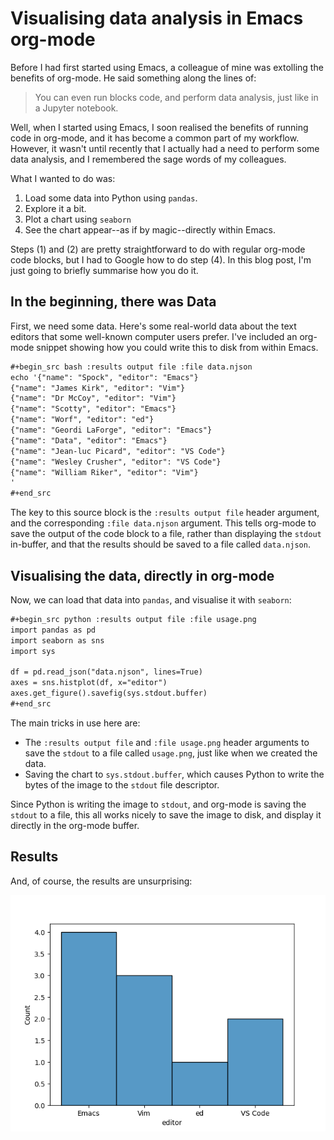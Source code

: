 # Visualising data analysis in Emacs org-mode
Before I had first started using Emacs, a colleague of mine was extolling the benefits of org-mode. He said something along the lines of:

> You can even run blocks code, and perform data analysis, just like in a Jupyter notebook.

Well, when I started using Emacs, I soon realised the benefits of running code in org-mode, and it has become a common part of my workflow. However, it wasn't until recently that I actually had a need to perform some data analysis, and I remembered the sage words of my colleagues.

What I wanted to do was:

1. Load some data into Python using `pandas`.
2. Explore it a bit.
3. Plot a chart using `seaborn`
4. See the chart appear--as if by magic--directly within Emacs.

Steps (1) and (2) are pretty straightforward to do with regular org-mode code blocks, but I had to Google how to do step (4). In this blog post, I'm just going to briefly summarise how you do it.

## In the beginning, there was Data
First, we need some data. Here's some real-world data about the text editors that some well-known computer users prefer. I've included an org-mode snippet showing how you could write this to disk from within Emacs.

```org
#+begin_src bash :results output file :file data.njson
echo '{"name": "Spock", "editor": "Emacs"}
{"name": "James Kirk", "editor": "Vim"}
{"name": "Dr McCoy", "editor": "Vim"}
{"name": "Scotty", "editor": "Emacs"}
{"name": "Worf", "editor": "ed"}
{"name": "Geordi LaForge", "editor": "Emacs"}
{"name": "Data", "editor": "Emacs"}
{"name": "Jean-luc Picard", "editor": "VS Code"}
{"name": "Wesley Crusher", "editor": "VS Code"}
{"name": "William Riker", "editor": "Vim"}
'
#+end_src
```

The key to this source block is the `:results output file` header argument, and the corresponding `:file data.njson` argument. This tells org-mode to save the output of the code block to a file, rather than displaying the `stdout` in-buffer, and that the results should be saved to a file called `data.njson`.

## Visualising the data, directly in org-mode
Now, we can load that data into `pandas`, and visualise it with `seaborn`:

```org
#+begin_src python :results output file :file usage.png
import pandas as pd
import seaborn as sns
import sys

df = pd.read_json("data.njson", lines=True)
axes = sns.histplot(df, x="editor")
axes.get_figure().savefig(sys.stdout.buffer)
#+end_src
```

The main tricks in use here are:
- The `:results output file` and `:file usage.png` header arguments to save the `stdout` to a file called `usage.png`, just like when we created the data.
- Saving the chart to `sys.stdout.buffer`, which causes Python to write the bytes of the image to the `stdout` file descriptor.

Since Python is writing the image to `stdout`, and org-mode is saving the `stdout` to a file, this all works nicely to save the image to disk, and display it directly in the org-mode buffer.

## Results
And, of course, the results are unsurprising:

![](usage.png)
